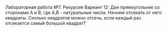 Лабораторная работа №7.  Рекурсия
Вариант 12:
Дан прямоугольник со сторонами A и B, где А,В - натуральные числа. Начнем отсекать от него квадраты. Сколько квадратов можно отсечь, если каждый раз отсекается самый большой квадрат?